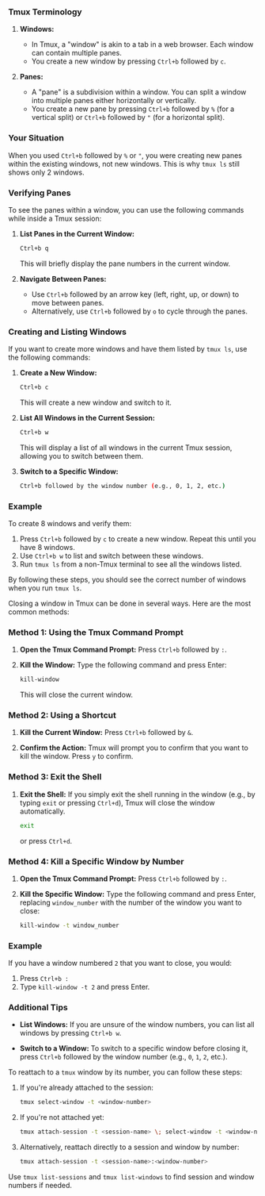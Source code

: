 ### Tmux Terminology

1. **Windows:**
   - In Tmux, a "window" is akin to a tab in a web browser. Each window can contain multiple panes.
   - You create a new window by pressing `Ctrl+b` followed by `c`.

2. **Panes:**
   - A "pane" is a subdivision within a window. You can split a window into multiple panes either horizontally or vertically.
   - You create a new pane by pressing `Ctrl+b` followed by `%` (for a vertical split) or `Ctrl+b` followed by `"` (for a horizontal split).

### Your Situation

When you used `Ctrl+b` followed by `%` or `"`, you were creating new panes within the existing windows, not new windows. This is why `tmux ls` still shows only 2 windows.

### Verifying Panes

To see the panes within a window, you can use the following commands while inside a Tmux session:

1. **List Panes in the Current Window:**
   ```bash
   Ctrl+b q
   ```
   This will briefly display the pane numbers in the current window.

2. **Navigate Between Panes:**
   - Use `Ctrl+b` followed by an arrow key (left, right, up, or down) to move between panes.
   - Alternatively, use `Ctrl+b` followed by `o` to cycle through the panes.

### Creating and Listing Windows

If you want to create more windows and have them listed by `tmux ls`, use the following commands:

1. **Create a New Window:**
   ```bash
   Ctrl+b c
   ```
   This will create a new window and switch to it.

2. **List All Windows in the Current Session:**
   ```bash
   Ctrl+b w
   ```
   This will display a list of all windows in the current Tmux session, allowing you to switch between them.

3. **Switch to a Specific Window:**
   ```bash
   Ctrl+b followed by the window number (e.g., 0, 1, 2, etc.)
   ```

### Example

To create 8 windows and verify them:

1. Press `Ctrl+b` followed by `c` to create a new window. Repeat this until you have 8 windows.
2. Use `Ctrl+b w` to list and switch between these windows.
3. Run `tmux ls` from a non-Tmux terminal to see all the windows listed.

By following these steps, you should see the correct number of windows when you run `tmux ls`.

Closing a window in Tmux can be done in several ways. Here are the most common methods:

### Method 1: Using the Tmux Command Prompt
1. **Open the Tmux Command Prompt:**
   Press `Ctrl+b` followed by `:`.
   
2. **Kill the Window:**
   Type the following command and press Enter:
   ```bash
   kill-window
   ```
   This will close the current window.

### Method 2: Using a Shortcut
1. **Kill the Current Window:**
   Press `Ctrl+b` followed by `&`.
   
2. **Confirm the Action:**
   Tmux will prompt you to confirm that you want to kill the window. Press `y` to confirm.

### Method 3: Exit the Shell
1. **Exit the Shell:**
   If you simply exit the shell running in the window (e.g., by typing `exit` or pressing `Ctrl+d`), Tmux will close the window automatically.
   ```bash
   exit
   ```
   or press `Ctrl+d`.

### Method 4: Kill a Specific Window by Number
1. **Open the Tmux Command Prompt:**
   Press `Ctrl+b` followed by `:`.
   
2. **Kill the Specific Window:**
   Type the following command and press Enter, replacing `window_number` with the number of the window you want to close:
   ```bash
   kill-window -t window_number
   ```

### Example
If you have a window numbered `2` that you want to close, you would:
1. Press `Ctrl+b :`
2. Type `kill-window -t 2` and press Enter.

### Additional Tips
- **List Windows:**
  If you are unsure of the window numbers, you can list all windows by pressing `Ctrl+b w`.
  
- **Switch to a Window:**
  To switch to a specific window before closing it, press `Ctrl+b` followed by the window number (e.g., `0`, `1`, `2`, etc.).



To reattach to a `tmux` window by its number, you can follow these steps:

1. If you're already attached to the session:
   ```bash
   tmux select-window -t <window-number>
   ```

2. If you're not attached yet:
   ```bash
   tmux attach-session -t <session-name> \; select-window -t <window-number>
   ```

3. Alternatively, reattach directly to a session and window by number:
   ```bash
   tmux attach-session -t <session-name>:<window-number>
   ```

Use `tmux list-sessions` and `tmux list-windows` to find session and window numbers if needed.
